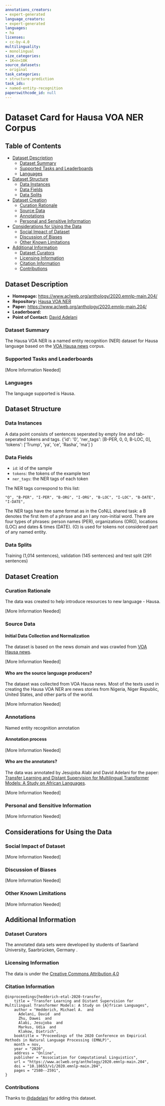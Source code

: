```yaml
---
annotations_creators:
- expert-generated
language_creators:
- expert-generated
languages:
- ha
licenses:
- cc-by-4.0
multilinguality:
- monolingual
size_categories:
- 1K<n<10K
source_datasets:
- original
task_categories:
- structure-prediction
task_ids:
- named-entity-recognition
paperswithcode_id: null
---
```


# Dataset Card for Hausa VOA NER Corpus

## Table of Contents
- [Dataset Description](#dataset-description)
  - [Dataset Summary](#dataset-summary)
  - [Supported Tasks and Leaderboards](#supported-tasks-and-leaderboards)
  - [Languages](#languages)
- [Dataset Structure](#dataset-structure)
  - [Data Instances](#data-instances)
  - [Data Fields](#data-fields)
  - [Data Splits](#data-splits)
- [Dataset Creation](#dataset-creation)
  - [Curation Rationale](#curation-rationale)
  - [Source Data](#source-data)
  - [Annotations](#annotations)
  - [Personal and Sensitive Information](#personal-and-sensitive-information)
- [Considerations for Using the Data](#considerations-for-using-the-data)
  - [Social Impact of Dataset](#social-impact-of-dataset)
  - [Discussion of Biases](#discussion-of-biases)
  - [Other Known Limitations](#other-known-limitations)
- [Additional Information](#additional-information)
  - [Dataset Curators](#dataset-curators)
  - [Licensing Information](#licensing-information)
  - [Citation Information](#citation-information)
  - [Contributions](#contributions)

## Dataset Description

- **Homepage:** https://www.aclweb.org/anthology/2020.emnlp-main.204/
- **Repository:** [Hausa VOA NER](https://github.com/uds-lsv/transfer-distant-transformer-african/tree/master/data/hausa_ner)
- **Paper:** https://www.aclweb.org/anthology/2020.emnlp-main.204/
- **Leaderboard:**
- **Point of Contact:** [David Adelani](mailto:didelani@lsv.uni-saarland.de)

### Dataset Summary
The Hausa VOA NER is a named entity recognition (NER) dataset for Hausa language based on the [VOA Hausa news](https://www.voahausa.com/) corpus. 
### Supported Tasks and Leaderboards

[More Information Needed]

### Languages

The language supported is Hausa.

## Dataset Structure

### Data Instances

A data point consists of sentences seperated by empty line and tab-seperated tokens and tags. 
{'id': '0',
 'ner_tags': [B-PER, 0, 0, B-LOC, 0],
 'tokens': ['Trump', 'ya', 'ce', 'Rasha', 'ma']
}

### Data Fields

- `id`: id of the sample
- `tokens`: the tokens of the example text
- `ner_tags`: the NER tags of each token

The NER tags correspond to this list:
```
"O", "B-PER", "I-PER", "B-ORG", "I-ORG", "B-LOC", "I-LOC", "B-DATE", "I-DATE",
```
The NER tags have the same format as in the CoNLL shared task: a B denotes the first item of a phrase and an I any non-initial word. There are four types of phrases: person names (PER), organizations (ORG), locations (LOC) and dates & times (DATE). (O) is used for tokens not considered part of any named entity.

### Data Splits

Training (1,014 sentences), validation (145 sentences) and test split (291 sentences)

## Dataset Creation

### Curation Rationale

The data was created to help introduce resources to new language - Hausa.

[More Information Needed]

### Source Data

#### Initial Data Collection and Normalization

The dataset is based on the news domain and was crawled from [VOA Hausa news](https://www.voahausa.com/).


[More Information Needed]

#### Who are the source language producers?

The dataset was collected from VOA Hausa news. Most of the texts used in creating the Hausa VOA NER are news stories from Nigeria, Niger Republic, United States, and other parts of the world.

[More Information Needed]

### Annotations
Named entity recognition annotation
#### Annotation process

[More Information Needed]

#### Who are the annotators?

The data was annotated by Jesujoba Alabi and David Adelani for the paper: 
[Transfer Learning and Distant Supervision for Multilingual Transformer Models: A Study on African Languages](https://www.aclweb.org/anthology/2020.emnlp-main.204/).

[More Information Needed]

### Personal and Sensitive Information

[More Information Needed]

## Considerations for Using the Data

### Social Impact of Dataset

[More Information Needed]

### Discussion of Biases

[More Information Needed]

### Other Known Limitations

[More Information Needed]

## Additional Information

### Dataset Curators

The annotated data sets were developed by students of Saarland University, Saarbrücken, Germany .


### Licensing Information

The data is under the [Creative Commons Attribution 4.0 ](https://creativecommons.org/licenses/by/4.0/)

### Citation Information
```
@inproceedings{hedderich-etal-2020-transfer,
    title = "Transfer Learning and Distant Supervision for Multilingual Transformer Models: A Study on {A}frican Languages",
    author = "Hedderich, Michael A.  and
      Adelani, David  and
      Zhu, Dawei  and
      Alabi, Jesujoba  and
      Markus, Udia  and
      Klakow, Dietrich",
    booktitle = "Proceedings of the 2020 Conference on Empirical Methods in Natural Language Processing (EMNLP)",
    month = nov,
    year = "2020",
    address = "Online",
    publisher = "Association for Computational Linguistics",
    url = "https://www.aclweb.org/anthology/2020.emnlp-main.204",
    doi = "10.18653/v1/2020.emnlp-main.204",
    pages = "2580--2591",
}
```
### Contributions

Thanks to [@dadelani](https://github.com/dadelani) for adding this dataset.